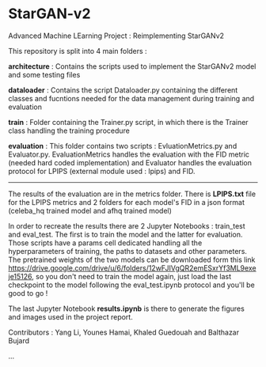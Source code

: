 # StarGAN-v2
Advanced Machine LEarning Project : Reimplementing StarGANv2


This repository is split into 4 main folders : 
	
**architecture** :
Contains the scripts used to implement the StarGANv2 model and some testing files

**dataloader** :
Contains the script Dataloader.py containing the different classes and fucntions needed for the data management during training and evaluation

**train** :
Folder containing the Trainer.py script, in which there is the Trainer class handling the training procedure

**evaluation** :
This folder contains two scripts : EvluationMetrics.py and Evaluator.py. EvaluationMetrics handles the evaluation with the FID metric (needed hard coded implementation) and Evaluator handles the evaluation protocol for LPIPS (external module used : lpips) and FID.

-------

The results of the evaluation are in the metrics folder. There is  **LPIPS.txt** file for the LPIPS metrics and 2 folders for each model's FID in a json format (celeba_hq trained model and afhq trained model)

In order to recreate the results there are 2 Jupyter Notebooks : train_test and eval_test. The first is to train the model and the latter for evaluation. Those scripts have a params cell dedicated handling all the hyperparameters of training, the paths to datasets and other parameters. The pretrained weights of the two models can be downloaded form this link https://drive.google.com/drive/u/6/folders/12wFJIVgQR2emESxrYf3ML9exeje15126, so you don't need to train the model again, just load the last checkpoint to the model following the eval_test.ipynb protocol and you'll be good to go !

The last Jupyter Notebook **results.ipynb** is there to generate the figures and images used in the project report.


Contributors : Yang Li, Younes Hamai, Khaled Guedouah and Balthazar Bujard

  ...
